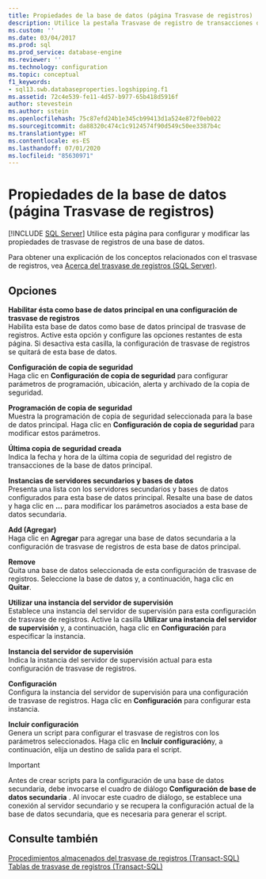 ```yaml
---
title: Propiedades de la base de datos (página Trasvase de registros) | Microsoft Docs
description: Utilice la pestaña Trasvase de registro de transacciones del cuadro de diálogo Propiedades de la base de datos para habilitar una base de datos como la principal de trasvase de registros y establecer sus opciones.
ms.custom: ''
ms.date: 03/04/2017
ms.prod: sql
ms.prod_service: database-engine
ms.reviewer: ''
ms.technology: configuration
ms.topic: conceptual
f1_keywords:
- sql13.swb.databaseproperties.logshipping.f1
ms.assetid: 72c4e539-fe11-4d57-b977-65b418d5916f
author: stevestein
ms.author: sstein
ms.openlocfilehash: 75c87efd24b1e345cb99413d1a524e872f0eb022
ms.sourcegitcommit: da88320c474c1c9124574f90d549c50ee3387b4c
ms.translationtype: HT
ms.contentlocale: es-ES
ms.lasthandoff: 07/01/2020
ms.locfileid: "85630971"
---
```

# <a name="database-properties-transaction-log-shipping-page"></a>Propiedades de la base de datos (página Trasvase de registros)
 [!INCLUDE [SQL Server](../../includes/applies-to-version/sqlserver.md)]
  Utilice esta página para configurar y modificar las propiedades de trasvase de registros de una base de datos.  
  
 Para obtener una explicación de los conceptos relacionados con el trasvase de registros, vea [Acerca del trasvase de registros &#40;SQL Server&#41;](../../database-engine/log-shipping/about-log-shipping-sql-server.md).  
  
## <a name="options"></a>Opciones  
 **Habilitar ésta como base de datos principal en una configuración de trasvase de registros**  
 Habilita esta base de datos como base de datos principal de trasvase de registros. Active esta opción y configure las opciones restantes de esta página. Si desactiva esta casilla, la configuración de trasvase de registros se quitará de esta base de datos.  
  
 **Configuración de copia de seguridad**  
 Haga clic en **Configuración de copia de seguridad** para configurar parámetros de programación, ubicación, alerta y archivado de la copia de seguridad.  
  
 **Programación de copia de seguridad**  
 Muestra la programación de copia de seguridad seleccionada para la base de datos principal. Haga clic en **Configuración de copia de seguridad** para modificar estos parámetros.  
  
 **Última copia de seguridad creada**  
 Indica la fecha y hora de la última copia de seguridad del registro de transacciones de la base de datos principal.  
  
 **Instancias de servidores secundarios y bases de datos**  
 Presenta una lista con los servidores secundarios y bases de datos configurados para esta base de datos principal. Resalte una base de datos y haga clic en **...** para modificar los parámetros asociados a esta base de datos secundaria.  
  
 **Add (Agregar)**  
 Haga clic en **Agregar** para agregar una base de datos secundaria a la configuración de trasvase de registros de esta base de datos principal.  
  
 **Remove**  
 Quita una base de datos seleccionada de esta configuración de trasvase de registros. Seleccione la base de datos y, a continuación, haga clic en **Quitar**.  
  
 **Utilizar una instancia del servidor de supervisión**  
 Establece una instancia del servidor de supervisión para esta configuración de trasvase de registros. Active la casilla **Utilizar una instancia del servidor de supervisión** y, a continuación, haga clic en **Configuración** para especificar la instancia.  
  
 **Instancia del servidor de supervisión**  
 Indica la instancia del servidor de supervisión actual para esta configuración de trasvase de registros.  
  
 **Configuración**  
 Configura la instancia del servidor de supervisión para una configuración de trasvase de registros. Haga clic en **Configuración** para configurar esta instancia.  
  
 **Incluir configuración**  
 Genera un script para configurar el trasvase de registros con los parámetros seleccionados. Haga clic en **Incluir configuración**y, a continuación, elija un destino de salida para el script.  
  
> [!IMPORTANT]  
>  Antes de crear scripts para la configuración de una base de datos secundaria, debe invocarse el cuadro de diálogo **Configuración de base de datos secundaria** . Al invocar este cuadro de diálogo, se establece una conexión al servidor secundario y se recupera la configuración actual de la base de datos secundaria, que es necesaria para generar el script.  
  
## <a name="see-also"></a>Consulte también  
 [Procedimientos almacenados del trasvase de registros &#40;Transact-SQL&#41;](../../relational-databases/system-stored-procedures/log-shipping-stored-procedures-transact-sql.md)   
 [Tablas de trasvase de registros &#40;Transact-SQL&#41;](../../relational-databases/system-tables/log-shipping-tables-transact-sql.md)  
  
  
